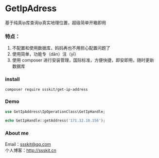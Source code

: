 # GetIpAdress
基于纯真ip库查询ip真实地理位置，超级简单开箱即用<br>

### 特点：
1. 不配置和使用数据库，妈妈再也不用担心配置问题了
2. 使用简单，功能专（dān）注（yī）
3. 使用 composer 进行安装管理，国际标准，方便快捷，即安即用，随时更新数据库

### install
```
composer require ssskit/get-ip-address
```

### Demo
```php
use GetIpAddress\IpOperationClass\GetIpHandle;

echo GetIpHandle::getAddress('171.12.10.156');
```

### About me
Email：ssskit@qq.com<br>
个人博客：http://ssskit.cn